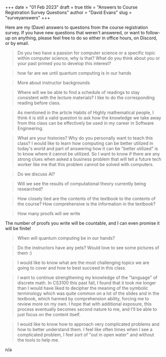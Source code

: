 +++
date = "01 Feb 2023"
draft = true
title = "Answers to Course Registration Survey Questions"
author = "David Evans"
slug = "surveyanswers"
+++

Here are my (Dave) answers to questions from the course registration
survey. If you have new questions that weren't answered, or want to
follow-up on anything, please feel free to do so either in office
hours, on Discord, or by email.

> Do you two have a passion for computer science or a specific topic within computer science, why is that? What do you think about you or your past primed you to develop this interest?


> how far are we until quantum computing is in our hands


> More about instructor backgrounds

> Where will we be able to find a schedule of readings to stay consistent with the lecture materials? I like to do the corresponding reading before class. 


> As mentioned in the article Habits of Highly mathematical people, I think it is still a valid question to ask how the knowledge we take away from this class can be effectively be used in my career in Software Engineering.

> What are your histories? Why do you personally want to teach this class? I would like to learn how computing can be better utilized in today's world and part of answering how it can be "better utilized" is to know where it cannot be utilized. So I want to know if there are any strong clues when asked a business problem that will tell a future tech worker like me that this problem cannot be solved with computers. 


> Do we discuss AI?

> Will we see the results of computational theory currently being researched?

> How closely tied are the contents of the textbook to the contents of the course? How comprehensive is the information in the textbook?  

> How many proofs will we write

The number of proofs you write will be countable, and I can even
promise it will be finite!

> When will quantum computing be in our hands?


> Do the instructors have any pets? Would love to see some pictures of them :)


> I would like to know what are the most challenging topics we are going to cover and how to best succeed in this class. 

> I want to continue strengthening my knowledge of the "language" of discrete math. In CS3100 this past fall, I found that it took me longer than I would have liked to decipher the meaning of the symbolic terminology which was quite common on a lot of the slides and in the textbook, which harmed by comprehension ability, forcing me to review more on my own.  I hope that with additional exposure, this process eventually becomes second nature to me, and I'll be able to just focus on the content itself.

> I would like to know how to approach very complicated problems and how to better understand them. I feel like often times when I see a complicated problem, I feel sort of "out in open water" and without the tools to help me.














n/a







